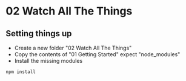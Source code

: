 # 02 Watch All The Things

## Setting things up

- Create a new folder "02 Watch All The Things"
- Copy the contents of "01 Getting Started" expect "node_modules"
- Install the missing modules
```shell
npm install
```